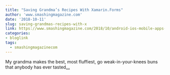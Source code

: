 ```yaml
---
title: "Saving Grandma’s Recipes With Xamarin.Forms"
author: 'www.smashingmagazine.com'
date: '2018-10-11'
slug: saving-grandmas-recipes-with-x
link: https://www.smashingmagazine.com/2018/10/android-ios-mobile-apps-xamarin-forms/
categories:
- bloglink
tags:
  - smashingmagazinecom
---
```


My grandma makes the best, most fluffiest, go weak-in-your-knees buns that anybody has ever tasted[... <i class="fas fa-external-link-alt"></i>](https://www.smashingmagazine.com/2018/10/android-ios-mobile-apps-xamarin-forms/)

